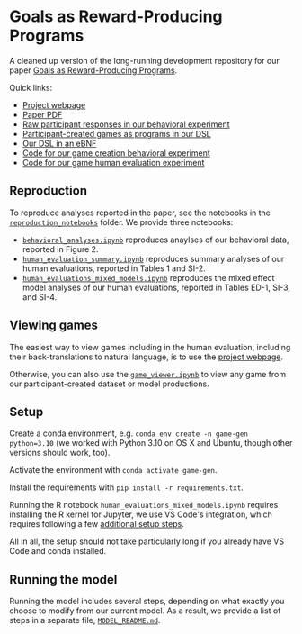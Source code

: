 # Goals as Reward-Producing Programs
A cleaned up version of the long-running development repository for our paper [Goals as Reward-Producing Programs](https://exps.gureckislab.org/guydav/goal_programs_viewer/main/).

Quick links:
* [Project webpage](https://exps.gureckislab.org/guydav/goal_programs_viewer/main/)
* [Paper PDF](guydavidson.me/files/goals_as_programs.pdf)
* [Raw participant responses in our behavioral experiment](https://github.com/guydav/goals-as-reward-producing-programs/blob/main/data/interactive_beta.csv)
* [Participant-created games as programs in our DSL](https://github.com/guydav/goals-as-reward-producing-programs/blob/main/dsl/interactive-beta.pddl)
* [Our DSL in an eBNF](https://github.com/guydav/goals-as-reward-producing-programs/blob/main/dsl/dsl.ebnf)
* [Code for our game creation behavioral experiment](https://github.com/guydav/game-creation-behavioral-experiment)
* [Code for our game human evaluation experiment](https://github.com/guydav/game-fitness-judgements)

## Reproduction
To reproduce analyses reported in the paper, see the notebooks in the [`reproduction_notebooks`](https://github.com/guydav/goals-as-reward-producing-programs/tree/main/reproduction_notebooks) folder.
We provide three notebooks:
* [`behavioral_analyses.ipynb`](https://github.com/guydav/goals-as-reward-producing-programs/blob/main/reproduction_notebooks/behavioral_analyses.ipynb) reproduces anaylses of our behavioral data, reported in Figure 2.
* [`human_evaluation_summary.ipynb`](https://github.com/guydav/goals-as-reward-producing-programs/blob/main/reproduction_notebooks/human_evaluations_summary.ipynb) reproduces summary analyses of our human evaluations, reported in Tables 1 and SI-2.
* [`human_evaluations_mixed_models.ipynb`](https://github.com/guydav/goals-as-reward-producing-programs/blob/main/reproduction_notebooks/human_evaluations_mixed_models.ipynb) reproduces the mixed effect model analyses of our human evaluations, reported in Tables ED-1, SI-3, and SI-4.

## Viewing games
The easiest way to view games including in the human evaluation, including their back-translations to natural language, is to use the [project webpage](https://exps.gureckislab.org/guydav/goal_programs_viewer/main).

Otherwise, you can also use the [`game_viewer.ipynb`](https://github.com/guydav/goals-as-reward-producing-programs/blob/main/reproduction_notebooks/game_viewer.ipynb) to view any game from our participant-created dataset or model productions.

## Setup
Create a conda environment, e.g. `conda env create -n game-gen python=3.10` (we worked with Python 3.10 on OS X and Ubuntu, though other versions should work, too).

Activate the environment with `conda activate game-gen`.

Install the requirements with `pip install -r requirements.txt`.

Running the R notebook `human_evaluations_mixed_models.ipynb` requires installing the R kernel for Jupyter, we use VS Code's integration, which requires following a few [additional setup steps](https://saturncloud.io/blog/how-to-use-jupyter-r-kernel-with-visual-studio-code/).

All in all, the setup should not take particularly long if you already have VS Code and conda installed.

## Running the model
Running the model includes several steps, depending on what exactly you choose to modify from our current model. As a result, we provide a list of steps in a separate file, [`MODEL_README.md`](https://github.com/guydav/goals-as-reward-producing-programs/blob/main/MODEL_README.md).


